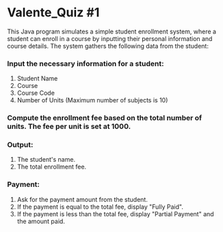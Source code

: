 # Valente_Quiz #1

This Java program simulates a simple student enrollment system, where a student can enroll in a course by inputting their personal information and course details. The system gathers the following data from the student:

### Input the necessary information for a student:
   1. Student Name
   2. Course
   3. Course Code
   4. Number of Units (Maximum number of subjects is 10)
### Compute the enrollment fee based on the total number of units. The fee per unit is set at 1000.
### Output:
   1. The student's name.
   2. The total enrollment fee.
### Payment:
   1. Ask for the payment amount from the student.
   2. If the payment is equal to the total fee, display "Fully Paid".
   3. If the payment is less than the total fee, display "Partial Payment" and the amount paid.
